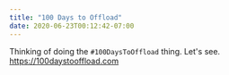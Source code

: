 ```yaml
---
title: "100 Days to Offload"
date: 2020-06-23T00:12:42-07:00
---
```

Thinking of doing the `#100DaysToOffload` thing. Let's see.   
https://100daystooffload.com
